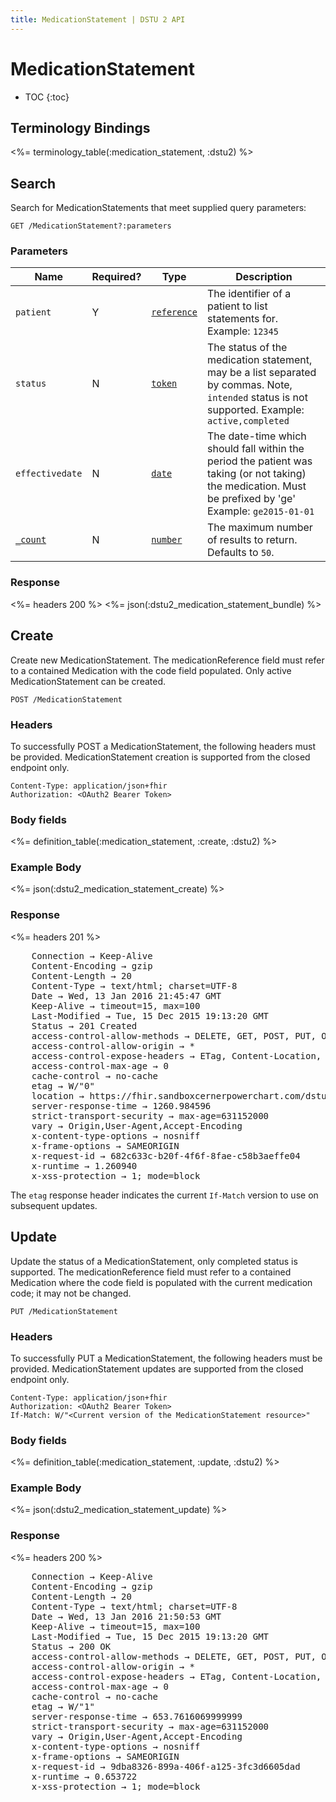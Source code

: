 ```yaml
---
title: MedicationStatement | DSTU 2 API
---
```


# MedicationStatement

* TOC
{:toc}

## Terminology Bindings

<%= terminology_table(:medication_statement, :dstu2) %>

## Search

Search for MedicationStatements that meet supplied query parameters:

    GET /MedicationStatement?:parameters

### Parameters

 Name                                                   | Required? | Type                                                           | Description
--------------------------------------------------------|-----------|----------------------------------------------------------------|-----------------------------------------------------------------------------------
`patient`                                               | Y         | [`reference`](http://hl7.org/fhir/DSTU2/search.html#reference) | The identifier of a patient to list statements for. Example: `12345`
`status`                                                | N         | [`token`](http://hl7.org/fhir/DSTU2/search.html#token)         | The status of the medication statement, may be a list separated by commas.  Note, `intended` status is not supported. Example: `active,completed`
`effectivedate`                                         | N         | [`date`](http://hl7.org/fhir/DSTU2/search.html#date)           | The date-time which should fall within the period the patient was taking (or not taking) the medication. Must be prefixed by 'ge'  Example: `ge2015-01-01`
[`_count`](http://hl7.org/fhir/DSTU2/search.html#count) | N         | [`number`](http://hl7.org/fhir/DSTU2/search.html#number)       | The maximum number of results to return. Defaults to `50`.

### Response

<%= headers 200 %>
<%= json(:dstu2_medication_statement_bundle) %>

## Create

Create new MedicationStatement. The medicationReference field must refer to a contained Medication with the code field populated.
Only active MedicationStatement can be created.

    POST /MedicationStatement

### Headers

To successfully POST a MedicationStatement, the following headers must be provided. MedicationStatement creation is supported from the closed endpoint only.

    Content-Type: application/json+fhir
    Authorization: <OAuth2 Bearer Token>

### Body fields

<%= definition_table(:medication_statement, :create, :dstu2) %>

### Example Body

<%= json(:dstu2_medication_statement_create) %>

### Response

<%= headers 201 %>
<pre class="terminal">
    Connection → Keep-Alive
    Content-Encoding → gzip
    Content-Length → 20
    Content-Type → text/html; charset=UTF-8
    Date → Wed, 13 Jan 2016 21:45:47 GMT
    Keep-Alive → timeout=15, max=100
    Last-Modified → Tue, 15 Dec 2015 19:13:20 GMT
    Status → 201 Created
    access-control-allow-methods → DELETE, GET, POST, PUT, OPTIONS, HEAD
    access-control-allow-origin → *
    access-control-expose-headers → ETag, Content-Location, Location, X-Request-Id, WWW-Authenticate, Date
    access-control-max-age → 0
    cache-control → no-cache
    etag → W/"0"
    location → https://fhir.sandboxcernerpowerchart.com/dstu2/d075cf8b-3261-481d-97e5-ba6c48d3b41f/MedicationStatement/20465903
    server-response-time → 1260.984596
    strict-transport-security → max-age=631152000
    vary → Origin,User-Agent,Accept-Encoding
    x-content-type-options → nosniff
    x-frame-options → SAMEORIGIN
    x-request-id → 682c633c-b20f-4f6f-8fae-c58b3aeffe04
    x-runtime → 1.260940
    x-xss-protection → 1; mode=block
</pre>

The `etag` response header indicates the current `If-Match` version to use on subsequent updates.

## Update

Update the status of a MedicationStatement, only completed status is supported. The medicationReference field must refer
to a contained Medication where the code field is populated with the current medication code; it may not be changed.

    PUT /MedicationStatement

### Headers

To successfully PUT a MedicationStatement, the following headers must be provided. MedicationStatement updates are supported from the closed endpoint only.

    Content-Type: application/json+fhir
    Authorization: <OAuth2 Bearer Token>
    If-Match: W/"<Current version of the MedicationStatement resource>"

### Body fields

<%= definition_table(:medication_statement, :update, :dstu2) %>

### Example Body

<%= json(:dstu2_medication_statement_update) %>

### Response

<%= headers 200 %>
<pre class="terminal">
    Connection → Keep-Alive
    Content-Encoding → gzip
    Content-Length → 20
    Content-Type → text/html; charset=UTF-8
    Date → Wed, 13 Jan 2016 21:50:53 GMT
    Keep-Alive → timeout=15, max=100
    Last-Modified → Tue, 15 Dec 2015 19:13:20 GMT
    Status → 200 OK
    access-control-allow-methods → DELETE, GET, POST, PUT, OPTIONS, HEAD
    access-control-allow-origin → *
    access-control-expose-headers → ETag, Content-Location, Location, X-Request-Id, WWW-Authenticate, Date
    access-control-max-age → 0
    cache-control → no-cache
    etag → W/"1"
    server-response-time → 653.7616069999999
    strict-transport-security → max-age=631152000
    vary → Origin,User-Agent,Accept-Encoding
    x-content-type-options → nosniff
    x-frame-options → SAMEORIGIN
    x-request-id → 9dba8326-899a-406f-a125-3fc3d6605dad
    x-runtime → 0.653722
    x-xss-protection → 1; mode=block
</pre>